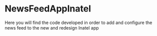 # NewsFeedAppInatel

  <p>Here you will find the code developed in order to add and configure the news feed to the new and redesign Inatel app</p>

